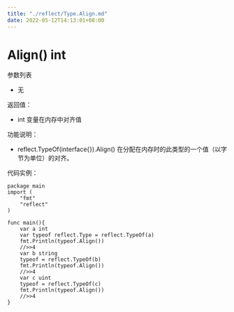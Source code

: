 ```yaml
---
title: "./reflect/Type.Align.md"
date: 2022-05-12T14:13:01+08:00
---
```

# Align() int

参数列表

- 无

返回值：

- int 变量在内存中对齐值

功能说明：

- reflect.TypeOf(interface{}).Align() 在分配在内存时的此类型的一个值（以字节为单位）的对齐。

代码实例：

	package main
	import (
	    "fmt"
	    "reflect"
	)

	func main(){
		var a int
		var typeof reflect.Type = reflect.TypeOf(a)
		fmt.Println(typeof.Align())
		//>>4
		var b string
		typeof = reflect.TypeOf(b)
		fmt.Println(typeof.Align())
		//>>4
		var c uint
		typeof = reflect.TypeOf(c)
		fmt.Println(typeof.Align())
		//>>4
	}

